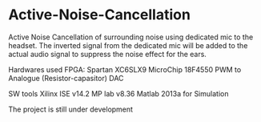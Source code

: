 # Active-Noise-Cancellation
Active Noise Cancellation of surrounding noise using dedicated mic to the headset. The inverted signal from the dedicated mic will be added to the actual audio signal to suppress the noise effect for the ears.

Hardwares used
   FPGA: Spartan XC6SLX9
   MicroChip 18F4550
   PWM to Analogue (Resistor-capasitor) DAC



SW tools 
   Xilinx ISE v14.2
   MP lab v8.36
   Matlab 2013a for Simulation


The project is still under development
